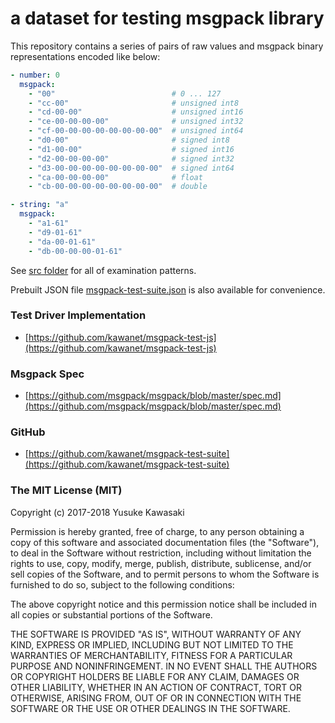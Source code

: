 # a dataset for testing msgpack library

This repository contains a series of pairs of raw values and msgpack binary representations encoded like below:

```yaml
- number: 0
  msgpack:
    - "00"                          # 0 ... 127
    - "cc-00"                       # unsigned int8
    - "cd-00-00"                    # unsigned int16
    - "ce-00-00-00-00"              # unsigned int32
    - "cf-00-00-00-00-00-00-00-00"  # unsigned int64
    - "d0-00"                       # signed int8
    - "d1-00-00"                    # signed int16
    - "d2-00-00-00-00"              # signed int32
    - "d3-00-00-00-00-00-00-00-00"  # signed int64
    - "ca-00-00-00-00"              # float
    - "cb-00-00-00-00-00-00-00-00"  # double

- string: "a"
  msgpack:
    - "a1-61"
    - "d9-01-61"
    - "da-00-01-61"
    - "db-00-00-00-01-61"
```

See [src folder](https://github.com/kawanet/msgpack-test-suite/tree/master/src) for all of examination patterns.

Prebuilt JSON file [msgpack-test-suite.json](https://rawgit.com/kawanet/msgpack-test-suite/master/dist/msgpack-test-suite.json) is also available for convenience.

### Test Driver Implementation

- [https://github.com/kawanet/msgpack-test-js](https://github.com/kawanet/msgpack-test-js)

### Msgpack Spec

- [https://github.com/msgpack/msgpack/blob/master/spec.md](https://github.com/msgpack/msgpack/blob/master/spec.md)

### GitHub

- [https://github.com/kawanet/msgpack-test-suite](https://github.com/kawanet/msgpack-test-suite)

### The MIT License (MIT)

Copyright (c) 2017-2018 Yusuke Kawasaki

Permission is hereby granted, free of charge, to any person obtaining a copy
of this software and associated documentation files (the "Software"), to deal
in the Software without restriction, including without limitation the rights
to use, copy, modify, merge, publish, distribute, sublicense, and/or sell
copies of the Software, and to permit persons to whom the Software is
furnished to do so, subject to the following conditions:

The above copyright notice and this permission notice shall be included in all
copies or substantial portions of the Software.

THE SOFTWARE IS PROVIDED "AS IS", WITHOUT WARRANTY OF ANY KIND, EXPRESS OR
IMPLIED, INCLUDING BUT NOT LIMITED TO THE WARRANTIES OF MERCHANTABILITY,
FITNESS FOR A PARTICULAR PURPOSE AND NONINFRINGEMENT. IN NO EVENT SHALL THE
AUTHORS OR COPYRIGHT HOLDERS BE LIABLE FOR ANY CLAIM, DAMAGES OR OTHER
LIABILITY, WHETHER IN AN ACTION OF CONTRACT, TORT OR OTHERWISE, ARISING FROM,
OUT OF OR IN CONNECTION WITH THE SOFTWARE OR THE USE OR OTHER DEALINGS IN THE
SOFTWARE.

